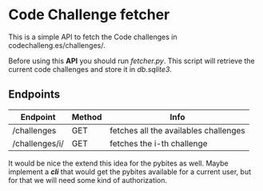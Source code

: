 # Code Challenge fetcher
This is a simple API to fetch the Code challenges in codechalleng.es/challenges/.

Before using this __API__ you should run *fetcher.py*. This script will retrieve the current code challenges and store it in *db.sqlite3*.
## Endpoints

| Endpoint | Method | Info |
|----------|--------|------|
|/challenges| GET   |fetches all the availables challenges|
|/challenges/i/| GET | fetches the i-th challenge|

It would be nice the extend this idea for the pybites as well.
Maybe implement a __*cli*__ that would get the pybites available for
a current user, but for that we will need some kind of authorization.
